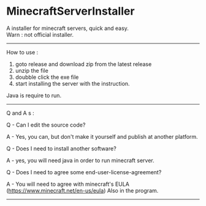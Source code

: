 # MinecraftServerInstaller
A installer for minecraft servers, quick and easy.  
Warn : not official installer.

-------------------------------------------------------------

How to use : 
1. goto release and download zip from the latest release
2. unzip the file
3. doubble click the exe file
4. start installing the server with the instruction.

Java is require to run.

-------------------------------------------------------------

Q and A s :

Q - Can I edit the source code?

A - Yes, you can, but don't make it yourself and publish at another platform.

Q - Does I need to install another software?

A - yes, you will need java in order to run minecraft server.

Q - Does I need to agree some end-user-license-agreement?

A - You will need to agree with minecraft's EULA (https://www.minecraft.net/en-us/eula)
    Also in the program.

-------------------------------------------------------------

